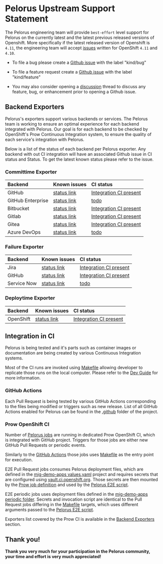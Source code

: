 # Pelorus Upstream Support Statement

The Pelorus engineering team will provide `best-effort` level support for Pelorus on the currently latest and the latest previous released versions of Openshift.  More specifically if the latest released version of Openshift is `4.11`, the engineering team will accept [issues](https://github.com/konveyor/pelorus/issues) written for OpenShift `4.11` and `4.10`.

* To file a bug please create a [Github issue](https://github.com/konveyor/pelorus/issues) with the label "kind/bug"

* To file a feature request create a [Github issue](https://github.com/konveyor/pelorus/issues) with the label "kind/feature"

* You may also consider opening a [discussion](https://github.com/konveyor/pelorus/discussions) thread to discuss any feature, bug, or enhancement prior to opening a Github issue.

## Backend Exporters

Pelorus's exporters support various backends or services. The Pelorus team is working to ensure an optimal experience for each backend integrated with Pelorus. Our goal is for each backend to be checked by OpenShift's Prow Continuous Integration system, to ensure the quality of each service's integration with Pelorus.

Below is a list of the status of each backend per Pelorus exporter. Any backend
with out CI integration will have an associated Github issue in CI status and Status.  To get the latest known status please refer to the issue.

### **Committime Exporter**

|Backend |Known issues        |CI status    |
|:--------|:--------------|:-------------|
| GitHub  | [status link](https://github.com/konveyor/pelorus/issues?q=is%3Aopen+label%3Acommittime-exporter+label%3Abackend-github)   | [Integration CI present](#integration-in-ci) |
| GitHub Enterprise | [status link](https://github.com/konveyor/pelorus/issues?q=is%3Aopen+label%3Acommittime-exporter+label%3Abackend-github-enterprise+) |  [todo](https://github.com/konveyor/pelorus/issues/561) |
| Bitbucket | [status link](https://github.com/konveyor/pelorus/issues?q=is%3Aopen+label%3Acommittime-exporter+label%3Abackend-bitbucket+) | [Integration CI present](#integration-in-ci) |
| Gitlab | [status link](https://github.com/konveyor/pelorus/issues?q=is%3Aopen+label%3Acommittime-exporter+label%3Abackend-gitlab) | [Integration CI present](#integration-in-ci) |
| Gitea | [status link](https://github.com/konveyor/pelorus/issues?q=is%3Aopen+label%3Acommittime-exporter+label%3Abackend-gitea) | [Integration CI present](#integration-in-ci) |
| Azure DevOps | [status link](https://github.com/konveyor/pelorus/issues?q=is%3Aopen+label%3Acommittime-exporter+label%3Abackend-azure-devops) | [todo](https://github.com/konveyor/pelorus/issues/569) |

### **Failure Exporter**

|Backend |Known issues        |CI status    |
|:--------|:--------------|:-------------|
| Jira  | [status link](https://github.com/konveyor/pelorus/issues?q=is%3Aopen+label%3Afailure-exporter+label%3Abackend-jira+ )   | [Integration CI present](#integration-in-ci) |
| GitHub  | [status link](https://github.com/konveyor/pelorus/issues?q=is%3Aopen+label%3Afailure-exporter+label%3Abackend-github+)   | [Integration CI present](#integration-in-ci) |
| Service Now | [status link](https://github.com/konveyor/pelorus/issues?q=is%3Aopen+label%3Afailure-exporter+label%3Abackend-servicenow+) | [todo](https://github.com/konveyor/pelorus/issues/573) 

### **Deploytime Exporter**
|Backend |Known issues        |CI status    |
|:--------|:--------------|:-------------|
| OpenShift  | [status link](https://github.com/konveyor/pelorus/labels/deploytime-exporter)   | [Integration CI present](#integration-in-ci) |

## Integration in CI
Pelorus is being tested and it's parts such as container images or documentation are being created by various Continuous Integration systems.

Most of the CI runs are invoked using [Makefile](https://github.com/konveyor/pelorus/blob/master/Makefile) allowing developer to replicate those runs on the local computer. Please refer to the [Dev Guide](Development.md) for more information.

### GitHub Actions

Each Pull Request is being tested by various GitHub Actions corresponding to the files being modified or triggers such as new release. List of all GitHub Actions enabled for Pelorus can be found in the [.github](https://github.com/konveyor/pelorus/tree/master/.github) folder of the project.

### Prow OpenShift CI

Number of [Pelorus jobs](https://prow.ci.openshift.org/?job=*pelorus*) are running in dedicated Prow OpenShift CI, which is integrated with GitHub project. Triggers for those jobs are either new GitHub Pull Requests or periodic events.

Similarly to the [GitHub Actions](#github-actions) those jobs uses [Makefile](https://github.com/konveyor/pelorus/blob/master/Makefile) as the entry point for execution.

E2E Pull Request jobs consumes Pelorus deployment files, which are defined in the [mig-demo-apps values.yaml](https://github.com/konveyor/mig-demo-apps/blob/master/apps/todolist-mongo-go/pelorus/values.yaml) project and requires secrets that are configured using [vault.ci.openshift.org](https://vault.ci.openshift.org). Those secrets are then mounted by the [Prow job definition](https://github.com/openshift/release/blob/master/ci-operator/config/konveyor/pelorus/konveyor-pelorus-master__4.11.yaml#L122-L124) and used by the [Pelorus E2E script](https://github.com/konveyor/pelorus/blob/master/scripts/run-pelorus-e2e-tests).

E2E periodic jobs uses deployment files defined in the [mig-demo-apps periodic folder](https://github.com/konveyor/mig-demo-apps/tree/master/apps/todolist-mongo-go/pelorus/periodic). Secrets and invocation script are identical to the Pull Request jobs differing in the [Makefile](https://github.com/konveyor/pelorus/blob/master/Makefile) targets, which uses different arguments passed to the [Pelorus E2E script](https://github.com/konveyor/pelorus/blob/master/scripts/run-pelorus-e2e-tests).

Exporters list covered by the Prow CI is available in the [Backend Exporters](#backend-exporters) section.

## Thank you!

**Thank you very much for your participation in the Pelorus community, your time and effort is very much appreciated!**





